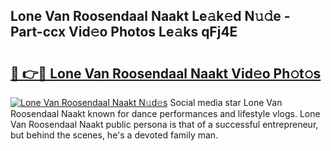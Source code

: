 ## Lone Van Roosendaal Naakt Le𝚊k𝚎d N𝚞𝚍e - Part-ccx Vid𝚎o Photos Le𝚊ks qFj4E

# <h2><a href="http://fb7iiqu.evod.top/?m=Lone+Van+Roosendaal+Naakt">🔗 👉🔴 Lone Van Roosendaal Naakt Vid𝚎o Ph𝚘t𝚘s</a></h2>

[![Lone Van Roosendaal Naakt N𝚞d𝚎s](https://i.imgur.com/8V9OHl7.gif)](http://fb7iiqu.evod.top/?m=Lone+Van+Roosendaal+Naakt)
Social media star Lone Van Roosendaal Naakt known for dance performances and lifestyle vlogs. Lone Van Roosendaal Naakt public persona is that of a successful entrepreneur, but behind the scenes, he's a devoted family man. 
